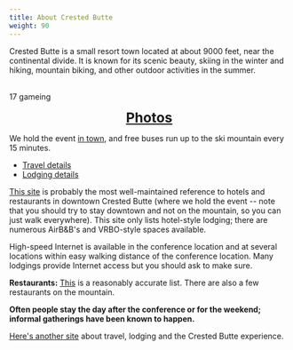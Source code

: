 ```yaml
---
title: About Crested Butte
weight: 90
---
```


Crested Butte is a small resort town located at about 9000 feet, near the
continental divide. It is known for its scenic beauty, skiing in the winter and
hiking, mountain biking, and other outdoor activities in the summer.<br/><br/>

17 gameing

<div style="text-align:center;font-size:175%;font-weight:bold">
<a href="https://photos.app.goo.gl/d3a4TfH1sHSH2vfu8" target="_blank">Photos</a>
</div>

We hold the event [in town](/venue), and free buses run up to the ski mountain
every 15 minutes.

- [Travel details](/travel)
- [Lodging details](/lodging)

[This site](http://www.downtowncrestedbutte.com/) is probably the most
well-maintained reference to hotels and restaurants in downtown Crested Butte
(where we hold the event -- note that you should try to stay downtown and not on
the mountain, so you can just walk everywhere). This site only lists hotel-style
lodging; there are numerous AirB&B's and VRBO-style spaces available.

High-speed Internet is available in the conference location and at
several locations within easy walking distance of the conference
location. Many lodgings provide Internet access but you should ask to
make sure.

**Restaurants:**
[This](http://www.downtowncrestedbutte.com/restaurants-in-crested-butte/)
is a reasonably accurate list. There are also a few restaurants on the
mountain.

**Often people stay the day after the conference or for the weekend;
informal gatherings have been known to happen.**

[Here's another site](http://travelcrestedbutte.com/) about travel,
lodging and the Crested Butte experience.

